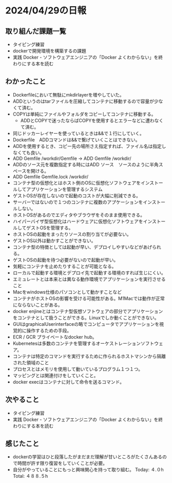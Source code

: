 # 2024/04/29の日報
## 取り組んだ課題一覧
* タイピング練習
*  dockerで開発環境を構築するの課題
*  実践 Docker - ソフトウェアエンジニアの「Docker よくわからない」を終わりにする本を読む
## わかったこと
* Dockerfileにおいて無駄にmkdirlayerを増やしていた。
* ADDというのはtarファイルを圧縮してコンテナに移動するので容量が少なくて済む。
* COPYは単純にファイルやフォルダをコピーしてコンテナに移動する。  
  *  ADDとCOPYで迷ったならばCOPYを使用するとエラーなどに遭わなくて済む。    
* 同じドッカーレイヤーを使っているときは&&で１行にしていく。
* Dockerfile　ADDコマンドは&&で繋げていくことはできない。
* ADDを使用するとき、コピー先の場所さえ指定すれば、ファイル名は指定しなくても良い。
 * ADD Gemfile /workdir/Gemfile → ADD Gemfile /workdir/
*  ADDのソース元を複数指定する時にはADD ソース　ソースのように半角スペースを開ける。
 * ADD Gemfile Gemfile.lock /workdir/
*  コンテナ型の仮想化とはホスト側のOSに仮想化ソフトウェアをインストールしてアプリケーションを管理するシステム
 * ゲストOSが存在しないので起動のコストが大幅に削減できる。
 * サーバーではないので１つのコンテナに複数のアプケーションをインストールしない。
 * ホストOSがあるのでエディタやブラウザをそのまま使用できる。
* ハイパーバイザ型仮想化はハードウェアに仮想化ソフトウェアをインストールしてゲストOSを管理する。
 * ホストOSの起動をまったりソースの割り当てが必要ない。
 * ゲストOS以外は動かすことができない。
* コンテナ型の特徴としては起動が早い、デプロイしやすいなどがあげられる。
 * ゲストOSの起動を待つ必要がないので起動が早い。
 * 気軽にコンテナを止めたりすることが可能となる。
 * ローカルで起動する環境とデプロイ先で起動する環境のすれば生じにくい。
 * エミュレートとは本来とは異なる動作環境でアプリケーションを実行させること
  * Macをwindows仕様のパソコンとして動かすことなど
 * コンテナがホストOSの影響を受ける可能性がある。M1Macでは動作が正常にならないことがある。
 * docker enjineとはコンテナ型仮想ソフトウェアの部分でアプリケーションをコンテナとして扱うことができる。Linuxでしか動くことができない。
 * GUIはgraphicalUserinterfaceの略でコンピュータでアプリケーションを視覚的に操作するための手段。
 * ECR / GCR プライベートなdocker hub。
 * Kubernetesは多数のコンテナを管理するオーケストレーションソフトウェア。
 * コンテナは特定のコマンドを実行するために作られるホストマシンから隔離された領域のこと
 * プロセスとはメモリを使用して動いているプログラム１つ１つ。
 * マッピングとは関連付けをしていくこと。
 * docker execはコンテナに対して命令を送るコマンド。
## 次やること
* タイピング練習
* 実践 Docker - ソフトウェアエンジニアの「Docker よくわからない」を終わりにする本を読む
## 感じたこと
* dockerの学習はひと段落したがまだまだ理解が甘いところがたくさんあるので時間が許す限り復習をしていくことが必要。
* 自分がやっていることにもっと興味関心を持って取り組む。
Today: ４.０h
Total: ４８８.５h
